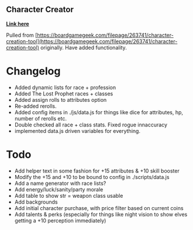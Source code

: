 ## Character Creator

**[Link here](http://knowhowit.com.au/leagueOfDungeoneers/character_creator/character_creator.html)**

Pulled from [https://boardgamegeek.com/filepage/263741/character-creation-tool](https://boardgamegeek.com/filepage/263741/character-creation-tool) originally.  Have added functionality.

# Changelog

* Added dynamic lists for race + profession
* Added The Lost Prophet races + classes
* Added assign rolls to attributes option
* Re-added rerolls.
* Added config items in ./js/data.js for things like dice for attributes, hp, number of rerolls etc.
* Double checked all race + class stats.  Fixed rogue innaccuracy
* implemented data.js driven variables for everything.

# Todo

* Add helper text in some fashion for +15 attributes & +10 skill booster
* Modify the +15 and +10 to be bound to config in ./scripts/data.js
* Add a name generator with race lists?
* Add energy/luck/sanity/party morale
* Add table to show str = weapon class usable
* Add backgrounds
* Add initial character purchase, with price filter based on current coins
* Add talents & perks (especially for things like night vision to show elves getting a +10 perception immediately)
